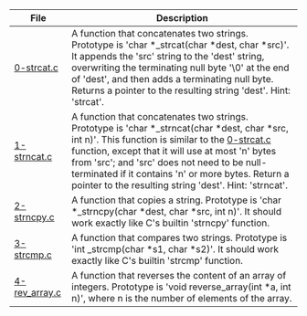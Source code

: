 |File|Description|
|-|-|
|[0-strcat.c](0-strcat.c)|A function that concatenates two strings. Prototype is 'char \*\_strcat(char \*dest, char \*src)'. It appends the 'src' string to the 'dest' string, overwriting the terminating null byte '\\0' at the end of 'dest', and then adds a terminating null byte. Returns a pointer to the resulting string 'dest'. Hint: 'strcat'.|
|[1-strncat.c](1-strncat.c)|A function that concatenates two strings. Prototype is 'char \*\_strncat(char \*dest, char \*src, int n)'. This function is similar to the [0-strcat.c]('_strcat') function, except that it will use at most 'n' bytes from 'src'; and 'src' does not need to be null-terminated if it contains 'n' or more bytes. Return a pointer to the resulting string 'dest'. Hint: 'strncat'.|
|[2-strncpy.c](2-strncpy.c)|A function that copies a string. Prototype is 'char \*\_strncpy(char \*dest, char \*src, int n)'. It should work exactly like C's builtin 'strncpy' function.|
|[3-strcmp.c](3-strcmp.c)|A function that compares two strings. Prototype is 'int \_strcmp(char \*s1, char \*s2)'. It should work exactly like C's builtin 'strcmp' function.|
|[4-rev_array.c](4-rev_array.c)|A function that reverses the content of an array of integers. Prototype is 'void reverse_array(int \*a, int n)', where n is the number of elements of the array.|
